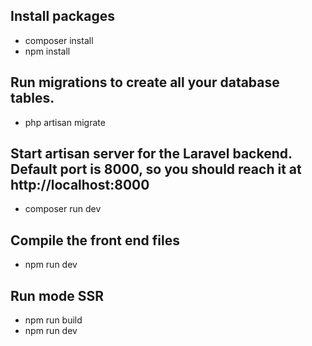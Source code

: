 ## Install packages

- composer install
- npm install

## Run migrations to create all your database tables.

- php artisan migrate

## Start artisan server for the Laravel backend. Default port is 8000, so you should reach it at http://localhost:8000

- composer run dev

## Compile the front end files

- npm run dev

## Run mode SSR

- npm run build
- npm run dev
